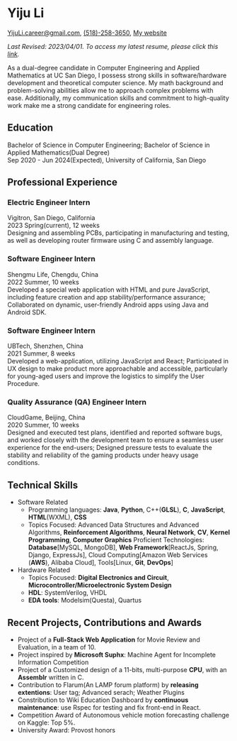 # Yiju Li

[YijuLi.career@gmail.com](mailto:YijuLi.career@gmail.com), [(518)-258-3650](tel:5182583650), [My website](https://yijuli.info)

*Last Revised: 2023/04/01. To access my latest resume, please click this [link](https://yijuli.info/resume.pdf).* 

As a dual-degree candidate in Computer Engineering and Applied Mathematics at UC San Diego, I possess strong skills in software/hardware development and theoretical computer science. My math background and problem-solving abilities allow me to approach complex problems with ease. Additionally, my communication skills and commitment to high-quality work make me a strong candidate for engineering roles.

## Education
Bachelor of Science in Computer Engineering; Bachelor of Science in Applied Mathematics(Dual Degree)  
Sep 2020 - Jun 2024(Expected), University of California, San Diego  

## Professional Experience
### Electric Engineer Intern
Vigitron, San Diego, California  
2023 Spring(current), 12 weeks  
Designing and assembling PCBs, participating in manufacturing and testing, as well as developing router firmware using C and assembly language.


### Software Engineer Intern
Shengmu Life, Chengdu, China  
2022 Summer, 10 weeks  
Developed a special web application with HTML and pure JavaScript, including feature creation and app stability/performance assurance; Collaborated on dynamic, user-friendly Android apps using Java and Android SDK.

### Software Engineer Intern
UBTech, Shenzhen, China  
2021 Summer, 8 weeks  
Developed a web-application, utilizing JavaScript and React; Participated in UX design to make product more approachable and accessible, particularly for young-aged users and improve the logistics to simplify the User Procedure.

### Quality Assurance (QA) Engineer Intern
CloudGame, Beijing, China  
2020 Summer, 10 weeks  
Designed and executed test plans, identified and reported software bugs, and worked closely with the development team to ensure a seamless user experience for the end-users; Designed pressure tests to evaluate the stability and reliability of the gaming products under heavy usage conditions.

## Technical Skills
- Software Related
  - Programming languages: **Java**, **Python**, C++(**GLSL**), **C**, **JavaScript**, **HTML**(WXML), **CSS**
  - Topics Focused: Advanced Data Structures and Advanced Algorithms, **Reinforcement Algorithms**, **Neural Network**, **CV**, **Kernel Programming**, **Computer Graphics**
  Proficient Technologies: **Database**[MySQL, MongoDB], **Web Framework**[ReactJs, Spring, Django, ExpressJs], Cloud Computing[Amazon Web Services (**AWS**), Alibaba Cloud], Tools[Linux, **Git**, **DevOps**]
- Hardware Related
  - Topics Focused: **Digital Electronics and Circuit**, **Microcontroller/Microelectronic System Design**
  - **HDL**: SystemVerilog, VHDL
  - **EDA tools**: Modelsim(Questa), Quartus


## Recent Projects, Contributions and Awards
- Project of a **Full-Stack Web Application** for Movie Review and Evaluation, in a team of 10.
- Project inspired by **Microsoft Suphx**: Machine Agent for Incomplete Information Competition
- Project of a Customized design of a 11-bits, multi-purpose **CPU**, with an **Assemblr** written in C.
- Contribution to Flarum(An LAMP forum platform) by **releasing extentions**: User tag; Advanced serach; Weather Plugins
- Constribution to Wiki Education Dashboard by **continuous maintenance**: use Rspec for testing and fix front-end in React. 
- Competition Award of Autonomous vehicle motion forecasting challenge on Kaggle: Top 5%.
- University Award: Provost honors


